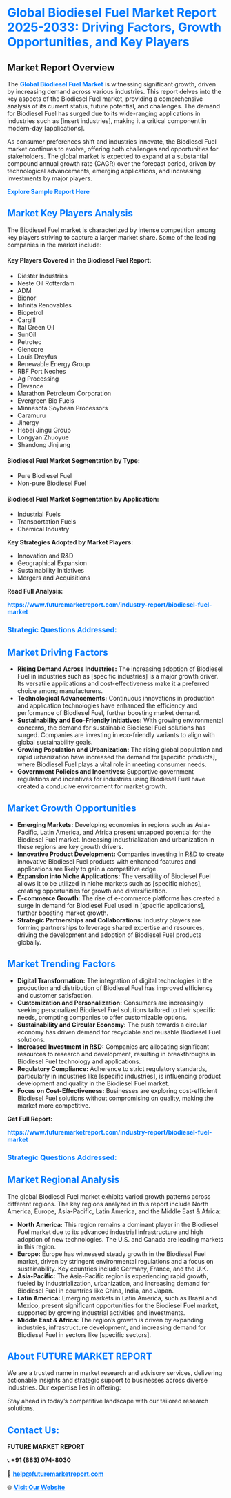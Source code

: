 <h1 style="color: #007BFF;">Global Biodiesel Fuel Market Report 2025-2033: Driving Factors, Growth Opportunities, and Key Players</h1>

<section id="overview">
<h2>Market Report Overview</h2>
<p>The <a href="https://www.futuremarketreport.com/industry-report/biodiesel-fuel-market" style="color: #007BFF; text-decoration: none;"><strong>Global Biodiesel Fuel Market</strong></a> is witnessing significant growth, driven by increasing demand across various industries. This report delves into the key aspects of the Biodiesel Fuel market, providing a comprehensive analysis of its current status, future potential, and challenges. The demand for Biodiesel Fuel has surged due to its wide-ranging applications in industries such as [insert industries], making it a critical component in modern-day [applications].</p>
<p>As consumer preferences shift and industries innovate, the Biodiesel Fuel market continues to evolve, offering both challenges and opportunities for stakeholders. The global market is expected to expand at a substantial compound annual growth rate (CAGR) over the forecast period, driven by technological advancements, emerging applications, and increasing investments by major players.</p>
</section>

<section id="overview">
<p><a href="https://www.futuremarketreport.com/request-sample/reportId=87532" style="color: #007BFF; text-decoration: none;"><strong>Explore Sample Report Here</strong></a></p>
</section>

<section id="key-players">
<h2 style="color: #007BFF;">Market Key Players Analysis</h2>
<p>The Biodiesel Fuel market is characterized by intense competition among key players striving to capture a larger market share. Some of the leading companies in the market include:</p>
<h4>Key Players Covered in the Biodiesel Fuel Report:</h4>
<ul><li>Diester Industries</li><li>Neste Oil Rotterdam</li><li>ADM</li><li>Bionor</li><li>Infinita Renovables</li><li>Biopetrol</li><li>Cargill</li><li>Ital Green Oil</li><li>SunOil</li><li>Petrotec</li><li>Glencore</li><li>Louis Dreyfus</li><li>Renewable Energy Group</li><li>RBF Port Neches</li><li>Ag Processing</li><li>Elevance</li><li>Marathon Petroleum Corporation</li><li>Evergreen Bio Fuels</li><li>Minnesota Soybean Processors</li><li>Caramuru</li><li>Jinergy</li><li>Hebei Jingu Group</li><li>Longyan Zhuoyue</li><li>Shandong Jinjiang</li></ul>
<h4>Biodiesel Fuel Market Segmentation by Type:</h4>
<ul><li>Pure Biodiesel Fuel</li><li>Non-pure Biodiesel Fuel</li></ul>

<h4>Biodiesel Fuel Market Segmentation by Application:</h4>
<ul><li>Industrial Fuels</li><li>Transportation Fuels</li><li>Chemical Industry</li></ul>
<p><strong>Key Strategies Adopted by Market Players:</strong></p>
<ul>
<li>Innovation and R&D</li>
<li>Geographical Expansion</li>
<li>Sustainability Initiatives</li>
<li>Mergers and Acquisitions</li>
</ul>
</section>

<section>
<p><strong>Read Full Analysis: </strong></p><a href="https://www.futuremarketreport.com/industry-report/biodiesel-fuel-market" style="color: #007BFF; text-decoration: none;"><strong>https://www.futuremarketreport.com/industry-report/biodiesel-fuel-market</strong></a>
<h3 style="color: #007BFF;">Strategic Questions Addressed:</h3>
</section>

<section id="driving-factors">
<h2 style="color: #007BFF;">Market Driving Factors</h2>
<ul>
<li><strong>Rising Demand Across Industries:</strong> The increasing adoption of Biodiesel Fuel in industries such as [specific industries] is a major growth driver. Its versatile applications and cost-effectiveness make it a preferred choice among manufacturers.</li>
<li><strong>Technological Advancements:</strong> Continuous innovations in production and application technologies have enhanced the efficiency and performance of Biodiesel Fuel, further boosting market demand.</li>
<li><strong>Sustainability and Eco-Friendly Initiatives:</strong> With growing environmental concerns, the demand for sustainable Biodiesel Fuel solutions has surged. Companies are investing in eco-friendly variants to align with global sustainability goals.</li>
<li><strong>Growing Population and Urbanization:</strong> The rising global population and rapid urbanization have increased the demand for [specific products], where Biodiesel Fuel plays a vital role in meeting consumer needs.</li>
<li><strong>Government Policies and Incentives:</strong> Supportive government regulations and incentives for industries using Biodiesel Fuel have created a conducive environment for market growth.</li>
</ul>
</section>

<section id="growth-opportunities">
<h2 style="color: #007BFF;">Market Growth Opportunities</h2>
<ul>
<li><strong>Emerging Markets:</strong> Developing economies in regions such as Asia-Pacific, Latin America, and Africa present untapped potential for the Biodiesel Fuel market. Increasing industrialization and urbanization in these regions are key growth drivers.</li>
<li><strong>Innovative Product Development:</strong> Companies investing in R&D to create innovative Biodiesel Fuel products with enhanced features and applications are likely to gain a competitive edge.</li>
<li><strong>Expansion into Niche Applications:</strong> The versatility of Biodiesel Fuel allows it to be utilized in niche markets such as [specific niches], creating opportunities for growth and diversification.</li>
<li><strong>E-commerce Growth:</strong> The rise of e-commerce platforms has created a surge in demand for Biodiesel Fuel used in [specific applications], further boosting market growth.</li>
<li><strong>Strategic Partnerships and Collaborations:</strong> Industry players are forming partnerships to leverage shared expertise and resources, driving the development and adoption of Biodiesel Fuel products globally.</li>
</ul>
</section>

<section id="trending-factors">
<h2 style="color: #007BFF;">Market Trending Factors</h2>
<ul>
<li><strong>Digital Transformation:</strong> The integration of digital technologies in the production and distribution of Biodiesel Fuel has improved efficiency and customer satisfaction.</li>
<li><strong>Customization and Personalization:</strong> Consumers are increasingly seeking personalized Biodiesel Fuel solutions tailored to their specific needs, prompting companies to offer customizable options.</li>
<li><strong>Sustainability and Circular Economy:</strong> The push towards a circular economy has driven demand for recyclable and reusable Biodiesel Fuel solutions.</li>
<li><strong>Increased Investment in R&D:</strong> Companies are allocating significant resources to research and development, resulting in breakthroughs in Biodiesel Fuel technology and applications.</li>
<li><strong>Regulatory Compliance:</strong> Adherence to strict regulatory standards, particularly in industries like [specific industries], is influencing product development and quality in the Biodiesel Fuel market.</li>
<li><strong>Focus on Cost-Effectiveness:</strong> Businesses are exploring cost-efficient Biodiesel Fuel solutions without compromising on quality, making the market more competitive.</li>
</ul>
</section>

<section>
<p><strong>Get Full Report: </strong></p><a href="https://www.futuremarketreport.com/industry-report/biodiesel-fuel-market" style="color: #007BFF; text-decoration: none;"><strong>https://www.futuremarketreport.com/industry-report/biodiesel-fuel-market</strong></a>
<h3 style="color: #007BFF;">Strategic Questions Addressed:</h3>
</section>


<section id="regional-analysis">
<h2 style="color: #007BFF;">Market Regional Analysis</h2>
<p>The global Biodiesel Fuel market exhibits varied growth patterns across different regions. The key regions analyzed in this report include North America, Europe, Asia-Pacific, Latin America, and the Middle East & Africa:</p>
<ul>
<li><strong>North America:</strong> This region remains a dominant player in the Biodiesel Fuel market due to its advanced industrial infrastructure and high adoption of new technologies. The U.S. and Canada are leading markets in this region.</li>
<li><strong>Europe:</strong> Europe has witnessed steady growth in the Biodiesel Fuel market, driven by stringent environmental regulations and a focus on sustainability. Key countries include Germany, France, and the U.K.</li>
<li><strong>Asia-Pacific:</strong> The Asia-Pacific region is experiencing rapid growth, fueled by industrialization, urbanization, and increasing demand for Biodiesel Fuel in countries like China, India, and Japan.</li>
<li><strong>Latin America:</strong> Emerging markets in Latin America, such as Brazil and Mexico, present significant opportunities for the Biodiesel Fuel market, supported by growing industrial activities and investments.</li>
<li><strong>Middle East & Africa:</strong> The region’s growth is driven by expanding industries, infrastructure development, and increasing demand for Biodiesel Fuel in sectors like [specific sectors].</li>
</ul>
</section>

<footer>
<h2 style="color: #007BFF;">About FUTURE MARKET REPORT</h2>
<p>We are a trusted name in market research and advisory services, delivering actionable insights and strategic support to businesses across diverse industries. Our expertise lies in offering:</p>

<p>Stay ahead in today’s competitive landscape with our tailored research solutions.</p>

<h2 style="color: #007BFF;">Contact Us:</h2>
<p><strong>FUTURE MARKET REPORT</strong></p>
<p>📞 <strong>+91 (883) 074-8030</strong></p>
<p>📧 <strong><a href="mailto:help@futuremarketreport.com" style="color: #007BFF;">help@futuremarketreport.com</a></strong></p>
<p>🌐 <strong><a href="https://www.futuremarketreport.com/" style="color: #007BFF;">Visit Our Website</a></strong></p>
</footer>